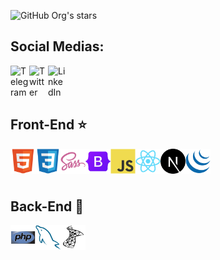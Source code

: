 ![GitHub Org's stars](https://img.shields.io/github/stars/henrysccp?style=social)

## Social Medias:

<p>
<a href="https://t.me/HenrSCCP" target="_blank"><img align="left" alt="Telegram" heigth="20" width="30" src="https://raw.githubusercontent.com/gauravghongde/social-icons/master/PNG/Color/Telegram.png" title="Telegram" /></a>
<a href="https://www.twitter.com/_HenrySCCP" target="_blank"><img align="left" alt="Twitter" heigth="20" width="30" src="https://raw.githubusercontent.com/gauravghongde/social-icons/master/PNG/Color/Twitter.png" title="Twitter" /></a>
<a href="https://www.linkedin.com/in/henry-victor-794a37b0/" target="_blank"><img align="left" alt="LinkedIn" heigth="20" width="30" src="https://raw.githubusercontent.com/gauravghongde/social-icons/master/PNG/Color/LinkedIN.png" title="LinkedIn" /></a>
</p>

<br /><br /><br />

## Front-End :star:

<p>
<img align="left" alt="HTML" heigth="30" width="40" src="https://raw.githubusercontent.com/devicons/devicon/master/icons/html5/html5-original.svg" title="HTML 5" />
<img align="left" alt="CSS3" heigth="30" width="40" src="https://raw.githubusercontent.com/devicons/devicon/master/icons/css3/css3-original.svg" title="CSS3" />
<img align="left" alt="SASS" heigth="28" width="40" src="https://raw.githubusercontent.com/devicons/devicon/master/icons/sass/sass-original.svg" title="SASS" />
<img align="left" alt="Bootstrap" heigth="28" width="40" src="https://raw.githubusercontent.com/devicons/devicon/master/icons/bootstrap/bootstrap-original.svg" title="Bootstrap" />
<img align="left" alt="JS" heigth="28" width="40" src="https://raw.githubusercontent.com/devicons/devicon/master/icons/javascript/javascript-original.svg" title="JavaScript" />
<img align="left" alt="React" heigth="28" width="40" src="https://raw.githubusercontent.com/devicons/devicon/master/icons/react/react-original.svg" title="React" />
<img align="left" alt="NextJS" heigth="28" width="40" src="https://raw.githubusercontent.com/devicons/devicon/master/icons/nextjs/nextjs-original.svg" title="NextJS" />
<img align="left" alt="jQuery"heigth="28" width="40" src="https://raw.githubusercontent.com/devicons/devicon/master/icons/jquery/jquery-original.svg" title="jQuery" />
</p>
<br /><br /><br />

## Back-End :beginner:

<p>
<img align="left" alt="PHP" heigth="28" width="40" src="https://raw.githubusercontent.com/devicons/devicon/master/icons/php/php-original.svg" title="PHP" />
<img align="left" alt="MySQL" heigth="28" width="40" src="https://raw.githubusercontent.com/devicons/devicon/master/icons/mysql/mysql-original.svg" title="MySQL" />
<img align="left" alt="SQLServer" heigth="28" width="40" src="https://raw.githubusercontent.com/devicons/devicon/master/icons/microsoftsqlserver/microsoftsqlserver-plain.svg" title="SQLServer" />
</p>
